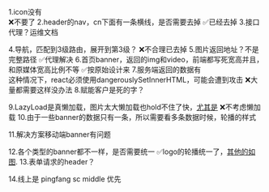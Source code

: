 1.icon没有  
❌不要了
2.header的nav，cn下面有一条横线，是否需要去掉
✅已经去掉
3.接口代理？运维文档

4.导航，匹配到3级路由，展开到第3级？
❌不合理已去掉
5.图片返回地址？不是完整路径
✅代理解决
6.首页banner，返回的img和video，前端都写死宽高并且，和原媒体宽高比例不等
✅按原始设计来
7.服务端返回的数据有<br/>这种情况下，react必须使用dangerouslySetInnerHTML，可能会遭到攻击
❌大量都需要这样没办法
8.赋能客户是死的字？     

9.LazyLoad是真懒加载，图片太大懒加载也hold不住了快，[尤其是](http://horizon.wx.h5work.com/upload/202009/04/banner221841599230448.png)
❌不考虑懒加载
10.由于一些banner的数据只有一条，所以需要看多条数据时候，轮播的样式

11.解决方案移动端banner有问题

12.各个类型的banner都不一样，是否需要统一
✅logo的轮播统一了，[其他的如图](./轮播样式e.g.png).
13.表单请求的header？

14.线上是 pingfang sc middle 优先

